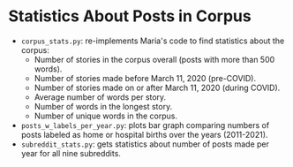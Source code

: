 # Statistics About Posts in Corpus
- `corpus_stats.py`: re-implements Maria's code to find statistics about the corpus:
  - Number of stories in the corpus overall (posts with more than 500 words).
  - Number of stories made before March 11, 2020 (pre-COVID).
  - Number of stories made on or after March 11, 2020 (during COVID).
  - Average number of words per story.
  - Number of words in the longest story.
  - Number of unique words in the corpus.
- `posts_w_labels_per_year.py`: plots bar graph comparing numbers of posts labeled as home or hospital births over the years (2011-2021).
- `subreddit_stats.py`: gets statistics about number of posts made per year for all nine subreddits.
